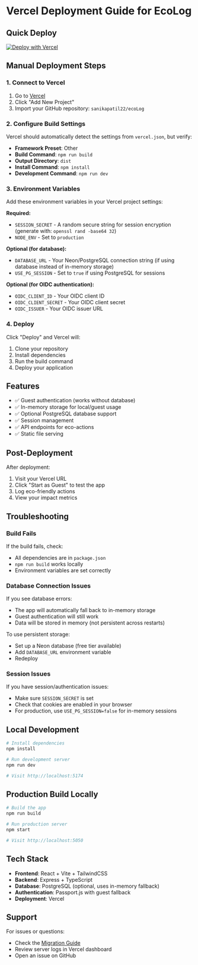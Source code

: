 # Vercel Deployment Guide for EcoLog

## Quick Deploy

[![Deploy with Vercel](https://vercel.com/button)](https://vercel.com/new/clone?repository-url=https://github.com/sanikapatil22/ecoLog)

## Manual Deployment Steps

### 1. Connect to Vercel

1. Go to [Vercel](https://vercel.com)
2. Click "Add New Project"
3. Import your GitHub repository: `sanikapatil22/ecoLog`

### 2. Configure Build Settings

Vercel should automatically detect the settings from `vercel.json`, but verify:

- **Framework Preset**: Other
- **Build Command**: `npm run build`
- **Output Directory**: `dist`
- **Install Command**: `npm install`
- **Development Command**: `npm run dev`

### 3. Environment Variables

Add these environment variables in your Vercel project settings:

**Required:**
- `SESSION_SECRET` - A random secure string for session encryption (generate with: `openssl rand -base64 32`)
- `NODE_ENV` - Set to `production`

**Optional (for database):**
- `DATABASE_URL` - Your Neon/PostgreSQL connection string (if using database instead of in-memory storage)
- `USE_PG_SESSION` - Set to `true` if using PostgreSQL for sessions

**Optional (for OIDC authentication):**
- `OIDC_CLIENT_ID` - Your OIDC client ID
- `OIDC_CLIENT_SECRET` - Your OIDC client secret
- `OIDC_ISSUER` - Your OIDC issuer URL

### 4. Deploy

Click "Deploy" and Vercel will:
1. Clone your repository
2. Install dependencies
3. Run the build command
4. Deploy your application

## Features

- ✅ Guest authentication (works without database)
- ✅ In-memory storage for local/guest usage
- ✅ Optional PostgreSQL database support
- ✅ Session management
- ✅ API endpoints for eco-actions
- ✅ Static file serving

## Post-Deployment

After deployment:

1. Visit your Vercel URL
2. Click "Start as Guest" to test the app
3. Log eco-friendly actions
4. View your impact metrics

## Troubleshooting

### Build Fails

If the build fails, check:
- All dependencies are in `package.json`
- `npm run build` works locally
- Environment variables are set correctly

### Database Connection Issues

If you see database errors:
- The app will automatically fall back to in-memory storage
- Guest authentication will still work
- Data will be stored in memory (not persistent across restarts)

To use persistent storage:
- Set up a Neon database (free tier available)
- Add `DATABASE_URL` environment variable
- Redeploy

### Session Issues

If you have session/authentication issues:
- Make sure `SESSION_SECRET` is set
- Check that cookies are enabled in your browser
- For production, use `USE_PG_SESSION=false` for in-memory sessions

## Local Development

```bash
# Install dependencies
npm install

# Run development server
npm run dev

# Visit http://localhost:5174
```

## Production Build Locally

```bash
# Build the app
npm run build

# Run production server
npm start

# Visit http://localhost:5050
```

## Tech Stack

- **Frontend**: React + Vite + TailwindCSS
- **Backend**: Express + TypeScript
- **Database**: PostgreSQL (optional, uses in-memory fallback)
- **Authentication**: Passport.js with guest fallback
- **Deployment**: Vercel

## Support

For issues or questions:
- Check the [Migration Guide](./MIGRATION_GUIDE.md)
- Review server logs in Vercel dashboard
- Open an issue on GitHub
